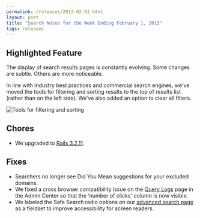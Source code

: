 ```yaml
---
permalink: /releases/2013-02-01.html
layout: post
title: "Search Notes for the Week Ending February 1, 2013"
tags: releases
---
```

## Highlighted Feature

The display of search results pages is constantly evolving. Some changes are subtle. Others are more noticeable.

In line with industry best practices and commercial search engines, we've moved the tools for filtering and sorting results to the top of results list (rather than on the left side). We've also added an option to clear all filters.

![Tools for filtering and sorting](http://f22818b4dfc10241d8a3-f1564c64756a8cfee25b6b19953b1d23.r31.cf2.rackcdn.com/search-tools.png)

## Chores
* We upgraded to [Rails 3.2.11]("http://weblog.rubyonrails.org/2013/1/8/Rails-3-2-11-3-1-10-3-0-19-and-2-3-15-have-been-released/).

## Fixes
* Searchers no longer see Did You Mean suggestions for your excluded domains.
* We fixed a cross browser compatibility issue on the [Query Logs](/manual/query-logs.html) page in the Admin Center so that the ‘number of clicks' column is now visible.
* We labeled the Safe Search radio options on our [advanced search page](http://search.usa.gov/search/advanced?affiliate=govbenefits) as a fieldset to improve accessibility for screen readers.